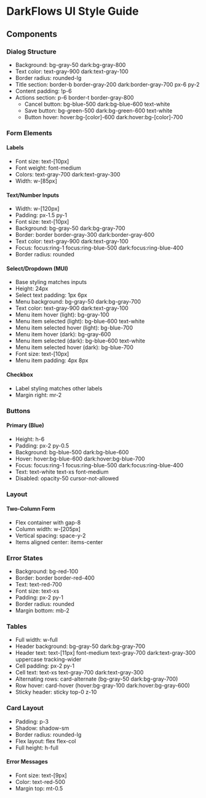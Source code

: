 # DarkFlows UI Style Guide

## Components

### Dialog Structure
- Background: bg-gray-50 dark:bg-gray-800
- Text color: text-gray-900 dark:text-gray-100
- Border radius: rounded-lg
- Title section: border-b border-gray-200 dark:border-gray-700 px-6 py-2
- Content padding: !p-6
- Actions section: p-6 border-t border-gray-800
  - Cancel button: bg-blue-500 dark:bg-blue-600 text-white
  - Save button: bg-green-500 dark:bg-green-600 text-white
  - Button hover: hover:bg-[color]-600 dark:hover:bg-[color]-700

### Form Elements

#### Labels
- Font size: text-[10px]
- Font weight: font-medium
- Colors: text-gray-700 dark:text-gray-300
- Width: w-[85px]

#### Text/Number Inputs
- Width: w-[120px]
- Padding: px-1.5 py-1
- Font size: text-[10px]
- Background: bg-gray-50 dark:bg-gray-700
- Border: border border-gray-300 dark:border-gray-600
- Text color: text-gray-900 dark:text-gray-100
- Focus: focus:ring-1 focus:ring-blue-500 dark:focus:ring-blue-400
- Border radius: rounded

#### Select/Dropdown (MUI)
- Base styling matches inputs
- Height: 24px
- Select text padding: 1px 6px
- Menu background: bg-gray-50 dark:bg-gray-700
- Text color: text-gray-900 dark:text-gray-100
- Menu item hover (light): bg-gray-100
- Menu item selected (light): bg-blue-600 text-white
- Menu item selected hover (light): bg-blue-700
- Menu item hover (dark): bg-gray-600
- Menu item selected (dark): bg-blue-600 text-white
- Menu item selected hover (dark): bg-blue-700
- Font size: text-[10px]
- Menu item padding: 4px 8px

#### Checkbox
- Label styling matches other labels
- Margin right: mr-2

### Buttons

#### Primary (Blue)
- Height: h-6
- Padding: px-2 py-0.5
- Background: bg-blue-500 dark:bg-blue-600
- Hover: hover:bg-blue-600 dark:hover:bg-blue-700
- Focus: focus:ring-1 focus:ring-blue-500 dark:focus:ring-blue-400
- Text: text-white text-xs font-medium
- Disabled: opacity-50 cursor-not-allowed

### Layout

#### Two-Column Form
- Flex container with gap-8
- Column width: w-[205px]
- Vertical spacing: space-y-2
- Items aligned center: items-center

### Error States
- Background: bg-red-100
- Border: border border-red-400
- Text: text-red-700
- Font size: text-xs
- Padding: px-2 py-1
- Border radius: rounded
- Margin bottom: mb-2

### Tables
- Full width: w-full
- Header background: bg-gray-50 dark:bg-gray-700
- Header text: text-[11px] font-medium text-gray-700 dark:text-gray-300 uppercase tracking-wider
- Cell padding: px-2 py-1
- Cell text: text-xs text-gray-700 dark:text-gray-300
- Alternating rows: card-alternate (bg-gray-50 dark:bg-gray-700)
- Row hover: card-hover (hover:bg-gray-100 dark:hover:bg-gray-600)
- Sticky header: sticky top-0 z-10

### Card Layout
- Padding: p-3
- Shadow: shadow-sm
- Border radius: rounded-lg
- Flex layout: flex flex-col
- Full height: h-full

#### Error Messages
- Font size: text-[9px]
- Color: text-red-500
- Margin top: mt-0.5



